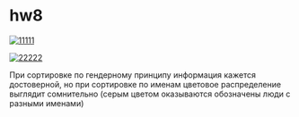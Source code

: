 # hw8

<a href="https://ibb.co/fixtuH"><img src="https://preview.ibb.co/nv3oTc/11111.jpg" alt="11111" border="0"></a>

<a href="https://ibb.co/cySREH"><img src="https://preview.ibb.co/kp8Bgx/22222.jpg" alt="22222" border="0"></a>

При сортировке по гендерному принципу информация кажется достоверной, но при сортировке по именам цветовое распределение выглядит сомнительно (серым цветом оказываются обозначены люди с разными именами)

